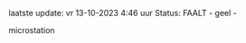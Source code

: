 laatste update: 
vr 13-10-2023  4:46   uur 
Status: FAALT - geel - 
<div class="service R">microstation</div>